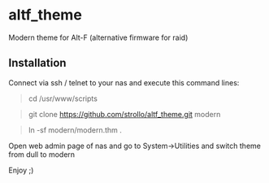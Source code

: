 # altf_theme
Modern theme for Alt-F (alternative firmware for raid)

Installation 
-----------------------------
Connect via ssh / telnet to your nas and execute this command lines:

> cd /usr/www/scripts

> git clone https://github.com/strollo/altf_theme.git modern

> ln -sf modern/modern.thm .

Open web admin page of nas and go to System->Utilities and switch theme from dull to modern

Enjoy
   ;)
   
